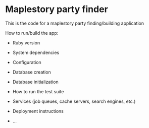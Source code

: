 # Maplestory party finder

This is the code for a maplestory party finding/building application

How to run/build the app:

* Ruby version

* System dependencies

* Configuration

* Database creation

* Database initialization

* How to run the test suite

* Services (job queues, cache servers, search engines, etc.)

* Deployment instructions

* ...
